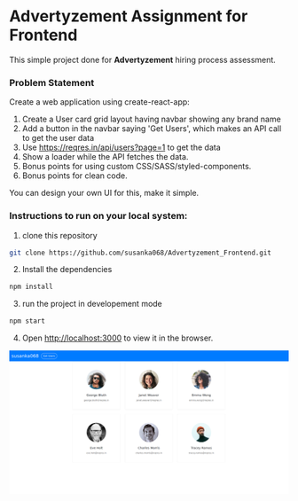 # Advertyzement Assignment for Frontend 
This simple project done for **Advertyzement** hiring process assessment.

### Problem Statement

Create a web application using create-react-app:

1. Create a User card grid layout having navbar showing any brand name
2. Add a button in the navbar saying 'Get Users', which makes an API call to get the user data
3. Use https://reqres.in/api/users?page=1 to get the data
4. Show a loader while the API fetches the data.
5. Bonus points for using custom CSS/SASS/styled-components.
6. Bonus points for clean code.

You can design your own UI for this, make it simple.


### Instructions to run on your local system:

1. clone this repository
``` bash
git clone https://github.com/susanka068/Advertyzement_Frontend.git
```
2. Install the dependencies
``` bash
npm install
```
3. run the project in developement mode
``` bash
npm start
```
4. Open [http://localhost:3000](http://localhost:3000) to view it in the browser.


![preview](/public/Screenshot%20from%202021-05-26%2023-12-10.png)
